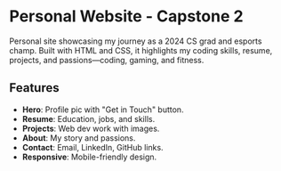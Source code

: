 # Personal Website - Capstone 2

Personal site showcasing my journey as a 2024 CS grad and esports champ. Built with HTML and CSS, it highlights my coding skills, resume, projects, and passions—coding, gaming, and fitness.

## Features
- **Hero**: Profile pic with "Get in Touch" button.
- **Resume**: Education, jobs, and skills.
- **Projects**: Web dev work with images.
- **About**: My story and passions.
- **Contact**: Email, LinkedIn, GitHub links.
- **Responsive**: Mobile-friendly design.

